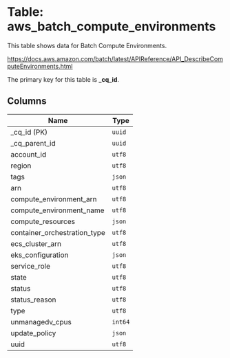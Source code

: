 # Table: aws_batch_compute_environments

This table shows data for Batch Compute Environments.

https://docs.aws.amazon.com/batch/latest/APIReference/API_DescribeComputeEnvironments.html

The primary key for this table is **_cq_id**.

## Columns

| Name          | Type          |
| ------------- | ------------- |
|_cq_id (PK)|`uuid`|
|_cq_parent_id|`uuid`|
|account_id|`utf8`|
|region|`utf8`|
|tags|`json`|
|arn|`utf8`|
|compute_environment_arn|`utf8`|
|compute_environment_name|`utf8`|
|compute_resources|`json`|
|container_orchestration_type|`utf8`|
|ecs_cluster_arn|`utf8`|
|eks_configuration|`json`|
|service_role|`utf8`|
|state|`utf8`|
|status|`utf8`|
|status_reason|`utf8`|
|type|`utf8`|
|unmanagedv_cpus|`int64`|
|update_policy|`json`|
|uuid|`utf8`|